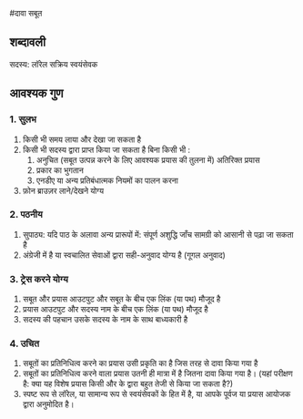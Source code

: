 #दावा सबूत
## शब्दावली
सदस्य: लॉरेल सक्रिय स्वयंसेवक

## आवश्यक गुण
### 1. सुलभ
1. किसी भी समय लाया और देखा जा सकता है
1. किसी भी सदस्य द्वारा प्राप्त किया जा सकता है बिना किसी भी :
    1. अनुचित (सबूत उत्पन्न करने के लिए आवश्यक प्रयास की तुलना में) अतिरिक्त प्रयास
    1. प्रकार का भुगतान
    1. एनडीए या अन्य प्रतिबंधात्मक नियमों का पालन करना
1. फ़ोन ब्राउज़र लाने/देखने योग्य
### 2. पठनीय
1. सुपाठ्य: यदि पाठ के अलावा अन्य प्रारूपों में: संपूर्ण अशुद्धि जाँच सामग्री को आसानी से पढ़ा जा सकता है
1. अंग्रेजी में है या स्वचालित सेवाओं द्वारा सही-अनुवाद योग्य है (गूगल अनुवाद)
### 3. ट्रेस करने योग्य
1. सबूत और प्रयास आउटपुट और सबूत के बीच एक लिंक (या पथ) मौजूद है
1. प्रयास आउटपुट और सदस्य नाम के बीच एक लिंक (या पथ) मौजूद है
1. सदस्य की पहचान उसके सदस्य के नाम के साथ बाध्यकारी है
### 4. उचित
1. सबूतों का प्रतिनिधित्व करने का प्रयास उसी प्रकृति का है जिस तरह से दावा किया गया है
1. सबूतों का प्रतिनिधित्व करने वाला प्रयास उतनी ही मात्रा में है जितना दावा किया गया है। (यहां परीक्षण है: क्या यह विशेष प्रयास किसी और के द्वारा बहुत तेजी से किया जा सकता है?)
1. स्पष्ट रूप से लॉरेल, या सामान्य रूप से स्वयंसेवकों के हित में है, या आपके पूर्वज या प्रयास आयोजक द्वारा अनुमोदित है।
